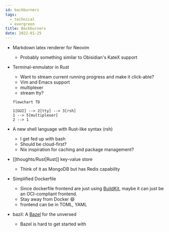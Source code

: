 ```yaml
---
id: backburners
tags:
  - technical
  - evergreen
title: Backburners
date: 2022-01-25
---
```


- Markdown latex renderer for Neovim

  - Probably something similar to Obisidian's KateX support

- Terminal-enmulator in Rust

  - Want to stream current running progress and make it click-able?
  - Vim and Emacs support
  - multiplexer
  - stream tty?

  ```mermaid
  flowchart TD

  1[GUI] --> 2[tty] --> 3[rsh]
  1 --> 5[multiplexer]
  2 --> 1
  ```

- A new shell language with Rust-like syntax (rsh)
  - I get fed up with bash
  - Should be cloud-first?
  - Nix inspiration for caching and package management?
- [[thoughts/Rust|Rust]] key-value store
  - Think of it as MongoDB but has Redis capability
- Simplified Dockerfile
  - Since dockerfile frontend are just using [BuildKit](https://github.com/moby/buildkit), maybe it can just be an OCI-compliant frontend.
  - Stay away from Docker 😄
  - frontend can be in TOML, YAML
- bazil: A [Bazel](https://bazel.build/) for the unversed
  - Bazel is hard to get started with
